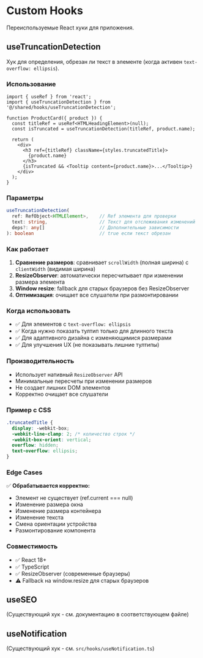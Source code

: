 # Custom Hooks

Переиспользуемые React хуки для приложения.

## useTruncationDetection

Хук для определения, обрезан ли текст в элементе (когда активен `text-overflow: ellipsis`).

### Использование

```tsx
import { useRef } from 'react';
import { useTruncationDetection } from '@/shared/hooks/useTruncationDetection';

function ProductCard({ product }) {
  const titleRef = useRef<HTMLHeadingElement>(null);
  const isTruncated = useTruncationDetection(titleRef, product.name);

  return (
    <div>
      <h3 ref={titleRef} className={styles.truncatedTitle}>
        {product.name}
      </h3>
      {isTruncated && <Tooltip content={product.name}>...</Tooltip>}
    </div>
  );
}
```

### Параметры

```typescript
useTruncationDetection(
  ref: RefObject<HTMLElement>,    // Ref элемента для проверки
  text: string,                   // Текст для отслеживания изменений
  deps?: any[]                    // Дополнительные зависимости
): boolean                        // true если текст обрезан
```

### Как работает

1. **Сравнение размеров**: сравнивает `scrollWidth` (полная ширина) с `clientWidth` (видимая ширина)
2. **ResizeObserver**: автоматически пересчитывает при изменении размера элемента
3. **Window resize**: fallback для старых браузеров без ResizeObserver
4. **Оптимизация**: очищает все слушатели при размонтировании

### Когда использовать

- ✅ Для элементов с `text-overflow: ellipsis`
- ✅ Когда нужно показать тултип только для длинного текста
- ✅ Для адаптивного дизайна с изменяющимися размерами
- ✅ Для улучшения UX (не показывать лишние тултипы)

### Производительность

- Использует нативный `ResizeObserver` API
- Минимальные пересчеты при изменении размеров
- Не создает лишних DOM элементов
- Корректно очищает все слушатели

### Пример с CSS

```scss
.truncatedTitle {
  display: -webkit-box;
  -webkit-line-clamp: 2; /* количество строк */
  -webkit-box-orient: vertical;
  overflow: hidden;
  text-overflow: ellipsis;
}
```

### Edge Cases

✅ **Обрабатывается корректно:**

- Элемент не существует (ref.current === null)
- Изменение размера окна
- Изменение размера контейнера
- Изменение текста
- Смена ориентации устройства
- Размонтирование компонента

### Совместимость

- ✅ React 18+
- ✅ TypeScript
- ✅ ResizeObserver (современные браузеры)
- ⚠️ Fallback на window.resize для старых браузеров

## useSEO

(Существующий хук - см. документацию в соответствующем файле)

## useNotification

(Существующий хук - см. `src/hooks/useNotification.ts`)

